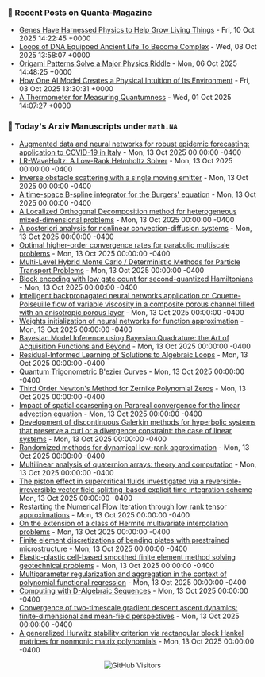 ### 📝 Recent Posts on Quanta-Magazine
<!-- quanta starts -->
* <a href="https://www.quantamagazine.org/genes-have-harnessed-physics-to-help-grow-living-things-20251010/">Genes Have Harnessed Physics to Help Grow Living Things</a> - Fri, 10 Oct 2025 14:22:45 +0000
* <a href="https://www.quantamagazine.org/loops-of-dna-equipped-ancient-life-to-become-complex-20251008/">Loops of DNA Equipped Ancient Life To Become Complex</a> - Wed, 08 Oct 2025 13:58:07 +0000
* <a href="https://www.quantamagazine.org/origami-patterns-solve-a-major-physics-riddle-20251006/">Origami Patterns Solve a Major Physics Riddle</a> - Mon, 06 Oct 2025 14:48:25 +0000
* <a href="https://www.quantamagazine.org/how-one-ai-model-creates-a-physical-intuition-of-its-environment-20251003/">How One AI Model Creates a Physical Intuition of Its Environment</a> - Fri, 03 Oct 2025 13:30:31 +0000
* <a href="https://www.quantamagazine.org/a-thermometer-for-measuring-quantumness-20251001/">A Thermometer for Measuring Quantumness</a> - Wed, 01 Oct 2025 14:07:27 +0000
<!-- quanta ends -->


### 📝 Today's Arxiv Manuscripts under ``math.NA``
<!-- arxiv-math-na starts -->
* <a href="https://arxiv.org/abs/2510.09192">Augmented data and neural networks for robust epidemic forecasting: application to COVID-19 in Italy</a> - Mon, 13 Oct 2025 00:00:00 -0400
* <a href="https://arxiv.org/abs/2510.09352">LR-WaveHoltz: A Low-Rank Helmholtz Solver</a> - Mon, 13 Oct 2025 00:00:00 -0400
* <a href="https://arxiv.org/abs/2510.09385">Inverse obstacle scattering with a single moving emitter</a> - Mon, 13 Oct 2025 00:00:00 -0400
* <a href="https://arxiv.org/abs/2510.09408">A time-space B-spline integrator for the Burgers' equation</a> - Mon, 13 Oct 2025 00:00:00 -0400
* <a href="https://arxiv.org/abs/2510.09442">A Localized Orthogonal Decomposition method for heterogeneous mixed-dimensional problems</a> - Mon, 13 Oct 2025 00:00:00 -0400
* <a href="https://arxiv.org/abs/2510.09449">A posteriori analysis for nonlinear convection-diffusion systems</a> - Mon, 13 Oct 2025 00:00:00 -0400
* <a href="https://arxiv.org/abs/2510.09514">Optimal higher-order convergence rates for parabolic multiscale problems</a> - Mon, 13 Oct 2025 00:00:00 -0400
* <a href="https://arxiv.org/abs/2510.09545">Multi-Level Hybrid Monte Carlo / Deterministic Methods for Particle Transport Problems</a> - Mon, 13 Oct 2025 00:00:00 -0400
* <a href="https://arxiv.org/abs/2510.08644">Block encoding with low gate count for second-quantized Hamiltonians</a> - Mon, 13 Oct 2025 00:00:00 -0400
* <a href="https://arxiv.org/abs/2510.08745">Intelligent backpropagated neural networks application on Couette-Poiseuille flow of variable viscosity in a composite porous channel filled with an anisotropic porous layer</a> - Mon, 13 Oct 2025 00:00:00 -0400
* <a href="https://arxiv.org/abs/2510.08780">Weights initialization of neural networks for function approximation</a> - Mon, 13 Oct 2025 00:00:00 -0400
* <a href="https://arxiv.org/abs/2510.08974">Bayesian Model Inference using Bayesian Quadrature: the Art of Acquisition Functions and Beyond</a> - Mon, 13 Oct 2025 00:00:00 -0400
* <a href="https://arxiv.org/abs/2510.09317">Residual-Informed Learning of Solutions to Algebraic Loops</a> - Mon, 13 Oct 2025 00:00:00 -0400
* <a href="https://arxiv.org/abs/2510.09336">Quantum Trigonometric B'ezier Curves</a> - Mon, 13 Oct 2025 00:00:00 -0400
* <a href="https://arxiv.org/abs/0705.1329">Third Order Newton's Method for Zernike Polynomial Zeros</a> - Mon, 13 Oct 2025 00:00:00 -0400
* <a href="https://arxiv.org/abs/2111.10228">Impact of spatial coarsening on Parareal convergence for the linear advection equation</a> - Mon, 13 Oct 2025 00:00:00 -0400
* <a href="https://arxiv.org/abs/2405.04347">Development of discontinuous Galerkin methods for hyperbolic systems that preserve a curl or a divergence constraint: the case of linear systems</a> - Mon, 13 Oct 2025 00:00:00 -0400
* <a href="https://arxiv.org/abs/2410.17091">Randomized methods for dynamical low-rank approximation</a> - Mon, 13 Oct 2025 00:00:00 -0400
* <a href="https://arxiv.org/abs/2412.05409">Multilinear analysis of quaternion arrays: theory and computation</a> - Mon, 13 Oct 2025 00:00:00 -0400
* <a href="https://arxiv.org/abs/2503.07449">The piston effect in supercritical fluids investigated via a reversible-irreversible vector field splitting-based explicit time integration scheme</a> - Mon, 13 Oct 2025 00:00:00 -0400
* <a href="https://arxiv.org/abs/2509.08474">Restarting the Numerical Flow Iteration through low rank tensor approximations</a> - Mon, 13 Oct 2025 00:00:00 -0400
* <a href="https://arxiv.org/abs/2509.14359">On the extension of a class of Hermite multivariate interpolation problems</a> - Mon, 13 Oct 2025 00:00:00 -0400
* <a href="https://arxiv.org/abs/2509.26438">Finite element discretizations of bending plates with prestrained microstructure</a> - Mon, 13 Oct 2025 00:00:00 -0400
* <a href="https://arxiv.org/abs/2510.07687">Elastic-plastic cell-based smoothed finite element method solving geotechnical problems</a> - Mon, 13 Oct 2025 00:00:00 -0400
* <a href="https://arxiv.org/abs/2405.04147">Multiparameter regularization and aggregation in the context of polynomial functional regression</a> - Mon, 13 Oct 2025 00:00:00 -0400
* <a href="https://arxiv.org/abs/2412.20630">Computing with D-Algebraic Sequences</a> - Mon, 13 Oct 2025 00:00:00 -0400
* <a href="https://arxiv.org/abs/2501.17122">Convergence of two-timescale gradient descent ascent dynamics: finite-dimensional and mean-field perspectives</a> - Mon, 13 Oct 2025 00:00:00 -0400
* <a href="https://arxiv.org/abs/2508.14376">A generalized Hurwitz stability criterion via rectangular block Hankel matrices for nonmonic matrix polynomials</a> - Mon, 13 Oct 2025 00:00:00 -0400
<!-- arxiv-math-na ends -->

<div align="center">
  
![GitHub Visitors](https://api.visitorbadge.io/api/visitors?path=https%3A%2F%2Fgithub.com%2Flowrank&label=profile%20views&labelColor=%231e1e2e&countColor=%23cba6f7)



</div>
